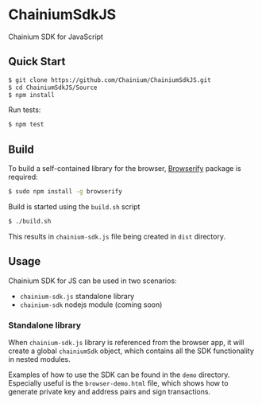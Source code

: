 # ChainiumSdkJS

Chainium SDK for JavaScript


## Quick Start

```bash
$ git clone https://github.com/Chainium/ChainiumSdkJS.git
$ cd ChainiumSdkJS/Source
$ npm install
```


Run tests:

```bash
$ npm test
```


## Build

To build a self-contained library for the browser, [Browserify](http://browserify.org) package is required:

```bash
$ sudo npm install -g browserify
```

Build is started using the `build.sh` script

```bash
$ ./build.sh
```

This results in `chainium-sdk.js` file being created in `dist` directory.


## Usage

Chainium SDK for JS can be used in two scenarios:

- `chainium-sdk.js` standalone library
- `chainium-sdk` nodejs module (coming soon)

### Standalone library

When `chainium-sdk.js` library is referenced from the browser app, it will create a global `chainiumSdk` object,
which contains all the SDK functionality in nested modules.

Examples of how to use the SDK can be found in the `demo` directory. Especially useful is the `browser-demo.html` file,
which shows how to generate private key and address pairs and sign transactions.
